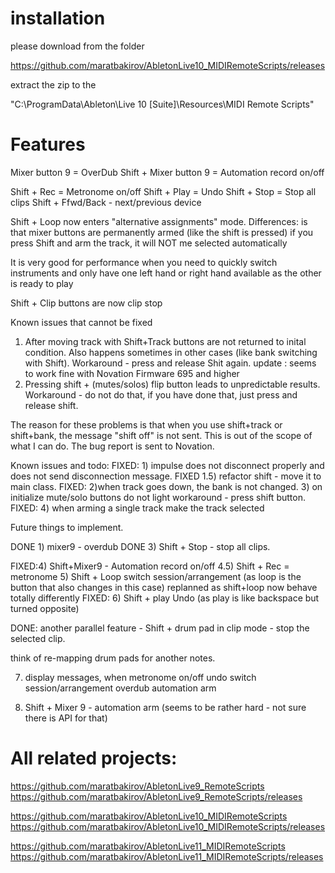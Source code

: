 # installation 
please download from the folder 

https://github.com/maratbakirov/AbletonLive10_MIDIRemoteScripts/releases

extract the zip to the 

"C:\ProgramData\Ableton\Live 10 [Suite]\Resources\MIDI Remote Scripts" 


# Features

Mixer  button 9 = OverDub
Shift + Mixer  button 9  = Automation record on/off

Shift + Rec  = Metronome on/off
Shift + Play = Undo
Shift + Stop = Stop all clips
Shift + Ffwd/Back  - next/previous device

Shift + Loop now enters "alternative assignments" mode.
Differences:
  is that mixer buttons are permanently armed (like the shift is pressed)
  if you press Shift and arm the track, it will NOT me selected automatically

It is very good for performance when you need to quickly switch instruments and only have one left hand or right hand available as the other is ready to play

Shift + Clip buttons are now clip stop



Known issues that cannot be fixed
1) After moving track with Shift+Track buttons are not returned to inital condition.
    Also happens sometimes in other cases (like bank switching with Shift).
   Workaround - press and release Shit again.
  update : seems to work fine with Novation Firmware 695 and higher
2) Pressing shift + (mutes/solos) flip button leads to unpredictable results.
   Workaround - do not do that, if you have done that, just press and release shift.

The reason for these problems is that when you use shift+track or shift+bank, the message "shift off" is not sent.
This is out of the scope of what I can do. The bug report is sent to Novation.

Known issues and todo:
FIXED: 1) impulse does not disconnect properly and does  not send disconnection message.
FIXED  1.5) refactor shift - move it to main class.
FIXED: 2)when track goes down, the bank is not changed.
3) on initialize mute/solo buttons do not light
  workaround - press shift button.
FIXED: 4) when arming a single track make the track selected


Future things to implement.

DONE 1) mixer9 - overdub
DONE 3) Shift + Stop - stop all clips.


FIXED:4) Shift+Mixer9 - Automation record on/off
4.5) Shift + Rec = metronome
5) Shift + Loop switch session/arrangement (as loop is the button that also changes in this case)
   replanned as shift+loop now behave totally differently
FIXED: 6) Shift + play Undo (as play is like backspace but turned opposite)

DONE: another parallel feature - Shift + drum pad in clip mode - stop the selected clip.

think of re-mapping drum pads for another notes.

7) display messages, when
   metronome on/off
   undo
   switch session/arrangement
   overdub
   automation arm

2) Shift + Mixer 9 - automation arm (seems to be rather hard - not sure there is API for that)



# All related projects:
https://github.com/maratbakirov/AbletonLive9_RemoteScripts
https://github.com/maratbakirov/AbletonLive9_RemoteScripts/releases

https://github.com/maratbakirov/AbletonLive10_MIDIRemoteScripts
https://github.com/maratbakirov/AbletonLive10_MIDIRemoteScripts/releases

https://github.com/maratbakirov/AbletonLive11_MIDIRemoteScripts
https://github.com/maratbakirov/AbletonLive11_MIDIRemoteScripts/releases

